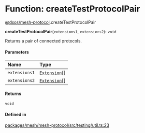 # Function: createTestProtocolPair

[@dxos/mesh-protocol](../modules/dxos_mesh_protocol.md).createTestProtocolPair

**createTestProtocolPair**(`extensions1`, `extensions2`): `void`

Returns a pair of connected protocols.

#### Parameters

| Name | Type |
| :------ | :------ |
| `extensions1` | [`Extension`](../classes/dxos_mesh_protocol.Extension.md)[] |
| `extensions2` | [`Extension`](../classes/dxos_mesh_protocol.Extension.md)[] |

#### Returns

`void`

#### Defined in

[packages/mesh/mesh-protocol/src/testing/util.ts:23](https://github.com/dxos/dxos/blob/db8188dae/packages/mesh/mesh-protocol/src/testing/util.ts#L23)
